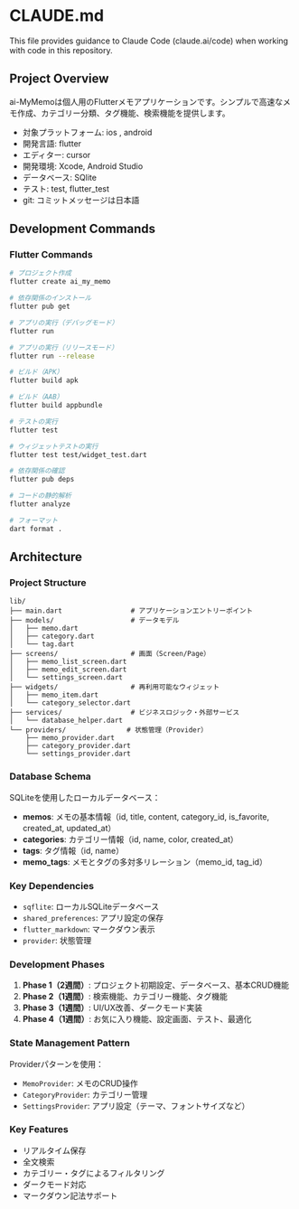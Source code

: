 # CLAUDE.md

This file provides guidance to Claude Code (claude.ai/code) when working with code in this repository.

## Project Overview

ai-MyMemoは個人用のFlutterメモアプリケーションです。シンプルで高速なメモ作成、カテゴリー分類、タグ機能、検索機能を提供します。

- 対象プラットフォーム: ios , android
- 開発言語: flutter
- エディター: cursor
- 開発環境: Xcode, Android Studio
- データベース: SQlite
- テスト: test, flutter_test
- git: コミットメッセージは日本語

## Development Commands

### Flutter Commands
```bash
# プロジェクト作成
flutter create ai_my_memo

# 依存関係のインストール
flutter pub get

# アプリの実行（デバッグモード）
flutter run

# アプリの実行（リリースモード）
flutter run --release

# ビルド（APK）
flutter build apk

# ビルド（AAB）
flutter build appbundle

# テストの実行
flutter test

# ウィジェットテストの実行
flutter test test/widget_test.dart

# 依存関係の確認
flutter pub deps

# コードの静的解析
flutter analyze

# フォーマット
dart format .
```

## Architecture

### Project Structure
```
lib/
├── main.dart                 # アプリケーションエントリーポイント
├── models/                   # データモデル
│   ├── memo.dart
│   ├── category.dart
│   └── tag.dart
├── screens/                  # 画面（Screen/Page）
│   ├── memo_list_screen.dart
│   ├── memo_edit_screen.dart
│   └── settings_screen.dart
├── widgets/                  # 再利用可能なウィジェット
│   ├── memo_item.dart
│   └── category_selector.dart
├── services/                 # ビジネスロジック・外部サービス
│   └── database_helper.dart
└── providers/               # 状態管理（Provider）
    ├── memo_provider.dart
    ├── category_provider.dart
    └── settings_provider.dart
```

### Database Schema
SQLiteを使用したローカルデータベース：

- **memos**: メモの基本情報（id, title, content, category_id, is_favorite, created_at, updated_at）
- **categories**: カテゴリー情報（id, name, color, created_at）
- **tags**: タグ情報（id, name）
- **memo_tags**: メモとタグの多対多リレーション（memo_id, tag_id）

### Key Dependencies
- `sqflite`: ローカルSQLiteデータベース
- `shared_preferences`: アプリ設定の保存
- `flutter_markdown`: マークダウン表示
- `provider`: 状態管理

### Development Phases
1. **Phase 1（2週間）**: プロジェクト初期設定、データベース、基本CRUD機能
2. **Phase 2（1週間）**: 検索機能、カテゴリー機能、タグ機能
3. **Phase 3（1週間）**: UI/UX改善、ダークモード実装
4. **Phase 4（1週間）**: お気に入り機能、設定画面、テスト、最適化

### State Management Pattern
Providerパターンを使用：
- `MemoProvider`: メモのCRUD操作
- `CategoryProvider`: カテゴリー管理
- `SettingsProvider`: アプリ設定（テーマ、フォントサイズなど）

### Key Features
- リアルタイム保存
- 全文検索
- カテゴリー・タグによるフィルタリング
- ダークモード対応
- マークダウン記法サポート